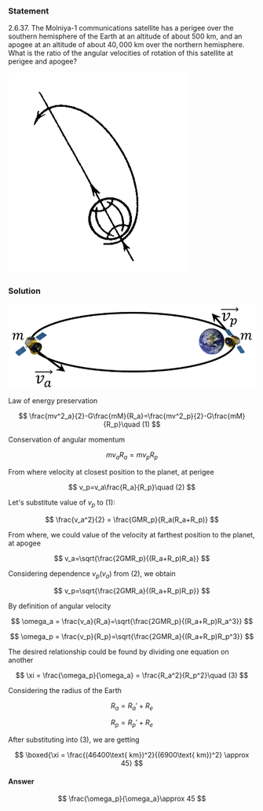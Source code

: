 ###  Statement

$2.6.37.$ The Molniya-1 communications satellite has a perigee over the southern hemisphere of the Earth at an altitude of about $500$ km, and an apogee at an altitude of about $40,000$ km over the northern hemisphere. What is the ratio of the angular velocities of rotation of this satellite at perigee and apogee?

![ For problem $2.6.37$ |366x409, 24%](../../img/2.6.37/2.6.37.png)

### Solution

![ Sattelite at apogee and perigee |831x283, 51%](../../img/2.6.37/2.6.37_1.png)

Law of energy preservation

$$
\frac{mv^2_a}{2}-G\frac{mM}{R_a}=\frac{mv^2_p}{2}-G\frac{mM}{R_p}\quad (1)
$$

Conservation of angular momentum

$$
mv_aR_a=mv_pR_p
$$

From where velocity at closest position to the planet, at perigee

$$
v_p=v_a\frac{R_a}{R_p}\quad (2)
$$

Let's substitute value of $v_p$ to $(1)$:

$$
\frac{v_a^2}{2} = \frac{GMR_p}{R_a(R_a+R_p)}
$$

From where, we could value of the velocity at farthest position to the planet, at apogee

$$
v_a=\sqrt{\frac{2GMR_p}{(R_a+R_p)R_a}}
$$

Considering dependence $v_p(v_a)$ from $(2)$, we obtain

$$
v_p=\sqrt{\frac{2GMR_a}{(R_a+R_p)R_p}}
$$

By definition of angular velocity

$$
\omega_a = \frac{v_a}{R_a}=\sqrt{\frac{2GMR_p}{(R_a+R_p)R_a^3}}
$$

$$
\omega_p = \frac{v_p}{R_p}=\sqrt{\frac{2GMR_a}{(R_a+R_p)R_p^3}}
$$

The desired relationship could be found by dividing one equation on another

$$
\xi = \frac{\omega_p}{\omega_a} = \frac{R_a^2}{R_p^2}\quad (3)
$$

Considering the radius of the Earth

$$
R_a=R_a'+R_e
$$

$$
R_p=R_p'+R_e
$$

After substituting into $(3)$, we are getting

$$
\boxed{\xi = \frac{(46400\text{ km})^2}{(6900\text{ km})^2} \approx 45}
$$

#### Answer

$$
\frac{\omega_p}{\omega_a}\approx 45
$$